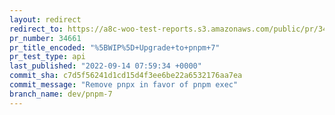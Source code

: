 ```yaml
---
layout: redirect
redirect_to: https://a8c-woo-test-reports.s3.amazonaws.com/public/pr/34661/api/index.html
pr_number: 34661
pr_title_encoded: "%5BWIP%5D+Upgrade+to+pnpm+7"
pr_test_type: api
last_published: "2022-09-14 07:59:34 +0000"
commit_sha: c7d5f56241d1cd15d4f3ee6be22a6532176aa7ea
commit_message: "Remove pnpx in favor of pnpm exec"
branch_name: dev/pnpm-7
---
```

